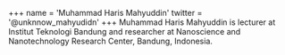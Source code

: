 +++
name = 'Muhammad Haris Mahyuddin'
twitter = '@unknnow_mahyudidn'
+++
Muhammad Haris Mahyuddin is lecturer at Institut Teknologi Bandung and researcher at Nanoscience and Nanotechnology Research Center, Bandung, Indonesia.
